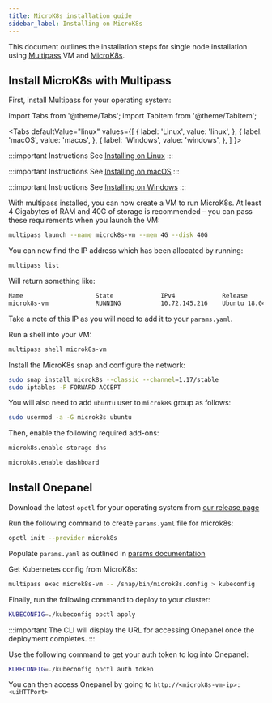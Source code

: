 ```yaml
---
title: MicroK8s installation guide
sidebar_label: Installing on MicroK8s
---
```


This document outlines the installation steps for single node installation using [Multipass](https://multipass.run/) VM and [MicroK8s](https://microk8s.io/).

## Install MicroK8s with Multipass

First, install Multipass for your operating system:

import Tabs from '@theme/Tabs';
import TabItem from '@theme/TabItem';

<Tabs
  defaultValue="linux"
  values={[
    { label: 'Linux', value: 'linux', },
    { label: 'macOS', value: 'macos', },
    { label: 'Windows', value: 'windows', },
  ]
}>
<TabItem value="linux">

:::important Instructions
See [Installing on Linux](https://multipass.run/docs/installing-on-linux)
:::

</TabItem>
<TabItem value="macos">

:::important Instructions
See [Installing on macOS](https://multipass.run/docs/installing-on-macos)
:::

</TabItem>
<TabItem value="windows">

:::important Instructions
See [Installing on Windows](https://multipass.run/docs/installing-on-windows)
:::

</TabItem>
</Tabs>

With multipass installed, you can now create a VM to run MicroK8s. At least 4 Gigabytes of RAM and 40G of storage is recommended – you can pass these requirements when you launch the VM:

```bash
multipass launch --name microk8s-vm --mem 4G --disk 40G
```

You can now find the IP address which has been allocated by running:

```bash
multipass list
```

Will return something like:

```bash
Name                    State             IPv4             Release
microk8s-vm             RUNNING           10.72.145.216    Ubuntu 18.04 LTS
```

Take a note of this IP as you will need to add it to your `params.yaml`.

Run a shell into your VM:

```bash
multipass shell microk8s-vm
```

Install the MicroK8s snap and configure the network:

```bash
sudo snap install microk8s --classic --channel=1.17/stable
sudo iptables -P FORWARD ACCEPT
```

You will also need to add `ubuntu` user to `microk8s` group as follows:

```bash
sudo usermod -a -G microk8s ubuntu
```

Then, enable the following required add-ons:

```bash
microk8s.enable storage dns
```

```bash
microk8s.enable dashboard
```

## Install Onepanel

Download the latest `opctl` for your operating system from [our release page](https://github.com/onepanelio/cli/releases/latest)

Run the following command to create `params.yaml` file for microk8s:

```bash
opctl init --provider microk8s
```

Populate `params.yaml` as outlined in [params documentation](../configuration/params)

Get Kubernetes config from MicroK8s:

```bash
multipass exec microk8s-vm -- /snap/bin/microk8s.config > kubeconfig
```

Finally, run the following command to deploy to your cluster:

```bash
KUBECONFIG=./kubeconfig opctl apply
```

:::important
The CLI will display the URL for accessing Onepanel once the deployment completes.
:::

Use the following command to get your auth token to log into Onepanel:

```bash
KUBECONFIG=./kubeconfig opctl auth token
```

You can then access Onepanel by going to `http://<microk8s-vm-ip>:<uiHTTPort>`
